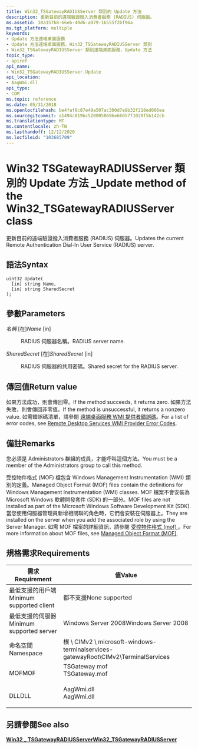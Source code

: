 ```yaml
---
title: Win32_TSGatewayRADIUSServer 類別的 Update 方法
description: 更新目前的遠端驗證撥入消費者服務 (RADIUS) 伺服器。
ms.assetid: 38a15768-66eb-40d6-a079-16555f2bf96a
ms.tgt_platform: multiple
keywords:
- Update 方法遠端桌面服務
- Update 方法遠端桌面服務，Win32_TSGatewayRADIUSServer 類別
- Win32_TSGatewayRADIUSServer 類別遠端桌面服務，Update 方法
topic_type:
- apiref
api_name:
- Win32_TSGatewayRADIUSServer.Update
api_location:
- AagWmi.dll
api_type:
- COM
ms.topic: reference
ms.date: 05/31/2018
ms.openlocfilehash: be4faf0c87e49a507ac300d7e8b32f218ed006ea
ms.sourcegitcommit: a1494c819bc5200050696e66057f1020f5b142cb
ms.translationtype: MT
ms.contentlocale: zh-TW
ms.lasthandoff: 12/12/2020
ms.locfileid: "103685709"
---
```

# <a name="update-method-of-the-win32_tsgatewayradiusserver-class"></a><span data-ttu-id="f2df3-106">Win32 TSGatewayRADIUSServer 類別的 Update 方法 \_</span><span class="sxs-lookup"><span data-stu-id="f2df3-106">Update method of the Win32\_TSGatewayRADIUSServer class</span></span>

<span data-ttu-id="f2df3-107">更新目前的遠端驗證撥入消費者服務 (RADIUS) 伺服器。</span><span class="sxs-lookup"><span data-stu-id="f2df3-107">Updates the current Remote Authentication Dial-In User Service (RADIUS) server.</span></span>

## <a name="syntax"></a><span data-ttu-id="f2df3-108">語法</span><span class="sxs-lookup"><span data-stu-id="f2df3-108">Syntax</span></span>


```mof
uint32 Update(
  [in] string Name,
  [in] string SharedSecret
);
```



## <a name="parameters"></a><span data-ttu-id="f2df3-109">參數</span><span class="sxs-lookup"><span data-stu-id="f2df3-109">Parameters</span></span>

<dl> <dt>

<span data-ttu-id="f2df3-110">*名稱* \[在\]</span><span class="sxs-lookup"><span data-stu-id="f2df3-110">*Name* \[in\]</span></span>
</dt> <dd>

<span data-ttu-id="f2df3-111">RADIUS 伺服器名稱。</span><span class="sxs-lookup"><span data-stu-id="f2df3-111">RADIUS server name.</span></span>

</dd> <dt>

<span data-ttu-id="f2df3-112">*SharedSecret* \[在\]</span><span class="sxs-lookup"><span data-stu-id="f2df3-112">*SharedSecret* \[in\]</span></span>
</dt> <dd>

<span data-ttu-id="f2df3-113">RADIUS 伺服器的共用密碼。</span><span class="sxs-lookup"><span data-stu-id="f2df3-113">Shared secret for the RADIUS server.</span></span>

</dd> </dl>

## <a name="return-value"></a><span data-ttu-id="f2df3-114">傳回值</span><span class="sxs-lookup"><span data-stu-id="f2df3-114">Return value</span></span>

<span data-ttu-id="f2df3-115">如果方法成功，則會傳回零。</span><span class="sxs-lookup"><span data-stu-id="f2df3-115">If the method succeeds, it returns zero.</span></span> <span data-ttu-id="f2df3-116">如果方法失敗，則會傳回非零值。</span><span class="sxs-lookup"><span data-stu-id="f2df3-116">If the method is unsuccessful, it returns a nonzero value.</span></span> <span data-ttu-id="f2df3-117">如需錯誤碼清單，請參閱 [遠端桌面服務 WMI 提供者錯誤碼](terminal-services-wmi-provider-error-codes.md)。</span><span class="sxs-lookup"><span data-stu-id="f2df3-117">For a list of error codes, see [Remote Desktop Services WMI Provider Error Codes](terminal-services-wmi-provider-error-codes.md).</span></span>

## <a name="remarks"></a><span data-ttu-id="f2df3-118">備註</span><span class="sxs-lookup"><span data-stu-id="f2df3-118">Remarks</span></span>

<span data-ttu-id="f2df3-119">您必須是 Administrators 群組的成員，才能呼叫這個方法。</span><span class="sxs-lookup"><span data-stu-id="f2df3-119">You must be a member of the Administrators group to call this method.</span></span>

<span data-ttu-id="f2df3-120">受控物件格式 (MOF) 檔包含 Windows Management Instrumentation (WMI) 類別的定義。</span><span class="sxs-lookup"><span data-stu-id="f2df3-120">Managed Object Format (MOF) files contain the definitions for Windows Management Instrumentation (WMI) classes.</span></span> <span data-ttu-id="f2df3-121">MOF 檔案不會安裝為 Microsoft Windows 軟體開發套件 (SDK) 的一部分。</span><span class="sxs-lookup"><span data-stu-id="f2df3-121">MOF files are not installed as part of the Microsoft Windows Software Development Kit (SDK).</span></span> <span data-ttu-id="f2df3-122">當您使用伺服器管理員新增相關聯的角色時，它們會安裝在伺服器上。</span><span class="sxs-lookup"><span data-stu-id="f2df3-122">They are installed on the server when you add the associated role by using the Server Manager.</span></span> <span data-ttu-id="f2df3-123">如需 MOF 檔案的詳細資訊，請參閱 [受控物件格式 (mof) ](/windows/desktop/WmiSdk/managed-object-format--mof-)。</span><span class="sxs-lookup"><span data-stu-id="f2df3-123">For more information about MOF files, see [Managed Object Format (MOF)](/windows/desktop/WmiSdk/managed-object-format--mof-).</span></span>

## <a name="requirements"></a><span data-ttu-id="f2df3-124">規格需求</span><span class="sxs-lookup"><span data-stu-id="f2df3-124">Requirements</span></span>



| <span data-ttu-id="f2df3-125">需求</span><span class="sxs-lookup"><span data-stu-id="f2df3-125">Requirement</span></span> | <span data-ttu-id="f2df3-126">值</span><span class="sxs-lookup"><span data-stu-id="f2df3-126">Value</span></span> |
|-------------------------------------|------------------------------------------------------------------------------------------|
| <span data-ttu-id="f2df3-127">最低支援的用戶端</span><span class="sxs-lookup"><span data-stu-id="f2df3-127">Minimum supported client</span></span><br/> | <span data-ttu-id="f2df3-128">都不支援</span><span class="sxs-lookup"><span data-stu-id="f2df3-128">None supported</span></span><br/>                                                                |
| <span data-ttu-id="f2df3-129">最低支援的伺服器</span><span class="sxs-lookup"><span data-stu-id="f2df3-129">Minimum supported server</span></span><br/> | <span data-ttu-id="f2df3-130">Windows Server 2008</span><span class="sxs-lookup"><span data-stu-id="f2df3-130">Windows Server 2008</span></span><br/>                                                           |
| <span data-ttu-id="f2df3-131">命名空間</span><span class="sxs-lookup"><span data-stu-id="f2df3-131">Namespace</span></span><br/>                | <span data-ttu-id="f2df3-132">根 \\ CIMv2 \\ microsoft-windows-terminalservices-gateway</span><span class="sxs-lookup"><span data-stu-id="f2df3-132">Root\\CIMv2\\TerminalServices</span></span><br/>                                                 |
| <span data-ttu-id="f2df3-133">MOF</span><span class="sxs-lookup"><span data-stu-id="f2df3-133">MOF</span></span><br/>                      | <dl> <span data-ttu-id="f2df3-134"><dt>TSGateway mof</dt></span><span class="sxs-lookup"><span data-stu-id="f2df3-134"><dt>TSGateway.mof</dt></span></span> </dl> |
| <span data-ttu-id="f2df3-135">DLL</span><span class="sxs-lookup"><span data-stu-id="f2df3-135">DLL</span></span><br/>                      | <dl> <span data-ttu-id="f2df3-136"><dt>AagWmi.dll</dt></span><span class="sxs-lookup"><span data-stu-id="f2df3-136"><dt>AagWmi.dll</dt></span></span> </dl>    |



## <a name="see-also"></a><span data-ttu-id="f2df3-137">另請參閱</span><span class="sxs-lookup"><span data-stu-id="f2df3-137">See also</span></span>

<dl> <dt>

[<span data-ttu-id="f2df3-138">**Win32 \_ TSGatewayRADIUSServer**</span><span class="sxs-lookup"><span data-stu-id="f2df3-138">**Win32\_TSGatewayRADIUSServer**</span></span>](win32-tsgatewayradiusserver.md)
</dt> </dl>

 

